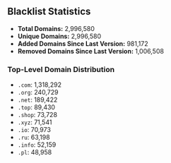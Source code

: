 ## Blacklist Statistics

- **Total Domains:** 2,996,580
- **Unique Domains:** 2,996,580
- **Added Domains Since Last Version:** 981,172
- **Removed Domains Since Last Version:** 1,006,508

### Top-Level Domain Distribution

-  `.com`: 1,318,292
-  `.org`: 240,729
-  `.net`: 189,422
-  `.top`: 89,430
-  `.shop`: 73,728
-  `.xyz`: 71,541
-  `.io`: 70,973
-  `.ru`: 63,198
-  `.info`: 52,159
-  `.pl`: 48,958
